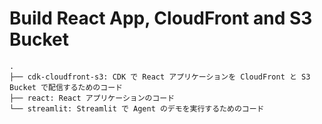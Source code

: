 # Build React App, CloudFront and S3 Bucket

```
.
├── cdk-cloudfront-s3: CDK で React アプリケーションを CloudFront と S3 Bucket で配信するためのコード
├── react: React アプリケーションのコード
└── streamlit: Streamlit で Agent のデモを実行するためのコード
```
